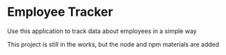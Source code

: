 # Employee Tracker

Use this application to track data about employees in a simple way


This project is still in the works, but the node and npm materials are added
